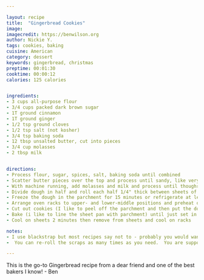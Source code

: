 ```yaml
---

layout: recipe
title:  "Gingerbread Cookies"
image: 
imagecredit: https://benwilson.org
author: Nickie Y.
tags: cookies, baking
cuisine: American
category: dessert
keywords: gingerbread, christmas
preptime: 00:01:30 
cooktime: 00:00:12
calories: 125 calories


ingredients:
- 3 cups all-purpose flour
- 3/4 cups packed dark brown sugar
- 1T ground cinnamon
- 1T ground ginger
- 1/2 tsp ground cloves
- 1/2 tsp salt (not kosher)
- 3/4 tsp baking soda
- 12 tbsp unsalted butter, cut into pieces
- 3/4 cup molasses 
- 2 tbsp milk


directions:
- Process flour, sugar, spices, salt, baking soda until combined
- Scatter butter pieces over the top and process until sandy, like very fine cornmeal
- With machine running, add molasses and milk and process until thoughroughly mixed and dough comes together into a soft mass
- Divide dough in half and roll each half 1/4" thick between sheets of parchment
- Freeze the dough in the parchment for 15 minutes or refrigerate at least 2 hrs (you can also leave it overnight)
- Arrange oven racks to upper- and lower-middle positions and preheat oven to 350º
- Cut out cookies (I like to peel off the parchment and then put the dough back on it so that it is easy to pick up the cut cookies. You can also peel off the parchment and lay the dough on a floured surface but then you would add unnecessary flour to the dough). 
- Bake (i like to line the sheet pan with parchment) until just set in the center and dough barely retains an imprint when you touch it gently-- 8-11 minutes.  if you bake them longer they will be more crisp.
- Cool on sheets 2 minutes then remove from sheets and cool on racks

notes:
- I use blackstrap but most recipes say not to - probably you would want to use a regular,unsulphured molasses like Brer Rabbit or Grandma's
-  You can re-roll the scraps as many times as you need.  You are supposed to roll and freeze every round but i get lazy and don't freeze in between...you will know if the dough is too warm/soft 

---
```


This is the go-to Gingerbread recipe from a dear friend and one of the best bakers I know! - Ben
